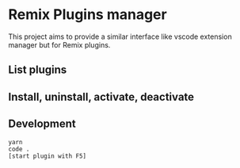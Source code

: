 # Remix Plugins manager
This project aims to provide a similar interface like vscode extension manager but for Remix plugins.

## List plugins

## Install, uninstall, activate, deactivate

## Development
```
yarn
code .
[start plugin with F5]
```
